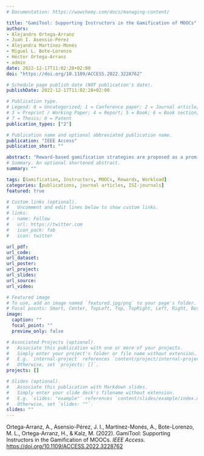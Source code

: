 ```yaml
---
# Documentation: https://wowchemy.com/docs/managing-content/

title: "GamiTool: Supporting Instructors in the Gamification of MOOCs"
authors:
- Alejandro Ortega-Arranz
- Juan I. Asensio-Pérez
- Alejandra Martínez-Monés
- Miguel L. Bote-Lorenzo
- Héctor Ortega-Arranz
- admin
date: 2022-12-17T11:02:28+02:00
doi: "https://doi.org/10.1109/ACCESS.2022.3228762"

# Schedule page publish date (NOT publication's date).
publishDate: 2022-12-17T11:02:28+02:00

# Publication type.
# Legend: 0 = Uncategorized; 1 = Conference paper; 2 = Journal article;
# 3 = Preprint / Working Paper; 4 = Report; 5 = Book; 6 = Book section;
# 7 = Thesis; 8 = Patent
publication_types: ["2"]

# Publication name and optional abbreviated publication name.
publication: "IEEE Access"
publication_short: ""

abstract: "Reward-based gamification strategies are proposed as a promising technique to increase student engagement in Massive Open Online Courses (MOOCs), following its success in other small-scale educational settings. However, these strategies imply a number of orchestration tasks ( e.g ., design, management) that are usually carried out by instructors, and which may hinder their use and adoption. Furthermore, some MOOC distinctive features ( e.g ., scale, 24/7 availability, etc.) have considerable implications on how these gamification strategies are orchestrated, resulting in an unmanageable instructors’ workload in cases of manual operation. Therefore, an eventual adoption of gamification in MOOCs calls for automatic systems capable of decreasing the additional workload of instructors. The limitations identified in the current solutions ( e.g ., non-usable graphical interfaces, inflexible gamification designs) led us to propose and develop a new gamification system named GamiTool . An evaluation with 19 MOOC instructors and gamification designers showed the high design expressiveness, usability and potential for adoption of GamiTool. Hence, GamiTool can be used by instructors to improve students’ engagement, and also, by researchers to keep understanding the effects of gamification in MOOC settings."
# Summary. An optional shortened abstract.
summary: ""

tags: [Gamification, Instructors, MOOCs, Rewards, Workload]
categories: [publications, journal articles, ISI-journals]
featured: true

# Custom links (optional).
#   Uncomment and edit lines below to show custom links.
# links:
# - name: Follow
#   url: https://twitter.com
#   icon_pack: fab
#   icon: twitter

url_pdf:
url_code:
url_dataset:
url_poster:
url_project:
url_slides:
url_source:
url_video:

# Featured image
# To use, add an image named `featured.jpg/png` to your page's folder. 
# Focal points: Smart, Center, TopLeft, Top, TopRight, Left, Right, BottomLeft, Bottom, BottomRight.
image:
  caption: ""
  focal_point: ""
  preview_only: false

# Associated Projects (optional).
#   Associate this publication with one or more of your projects.
#   Simply enter your project's folder or file name without extension.
#   E.g. `internal-project` references `content/project/internal-project/index.md`.
#   Otherwise, set `projects: []`.
projects: []

# Slides (optional).
#   Associate this publication with Markdown slides.
#   Simply enter your slide deck's filename without extension.
#   E.g. `slides: "example"` references `content/slides/example/index.md`.
#   Otherwise, set `slides: ""`.
slides: ""
---
```


Ortega-Arranz, A., Asensio-Pérez, J. I., Martínez-Monés, A., Bote-Lorenzo, M. L., Ortega-Arranz, H., & Kalz, M. (2022). GamiTool: Supporting Instructors in the Gamification of MOOCs. *IEEE Access*. https://doi.org/10.1109/ACCESS.2022.3228762